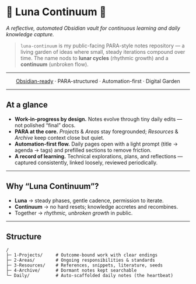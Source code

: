 # 🌙 Luna Continuum 💫

*A reflective, automated Obsidian vault for continuous learning and daily knowledge capture.*

> `luna-continuum` is my public-facing PARA-style notes repository — a living garden of ideas where small, steady iterations compound over time. The name nods to **lunar cycles** (rhythmic growth) and a **continuum** (unbroken flow).

---

<p align="center">
  <a href="https://obsidian.md">Obsidian-ready</a> ·
  PARA-structured ·
  Automation-first ·
  Digital Garden
</p>

---

## At a glance

- **Work-in-progress by design.** Notes evolve through tiny daily edits — not polished “final” docs.
- **PARA at the core.** *Projects* & *Areas* stay foregrounded; *Resources* & *Archive* keep context close but quiet.
- **Automation-first flow.** Daily pages open with a light prompt (title → agenda → tags) and prefilled sections to remove friction.
- **A record of learning.** Technical explorations, plans, and reflections — captured consistently, linked loosely, reviewed periodically.

---

## Why “Luna Continuum”?

- **Luna** → steady phases, gentle cadence, permission to iterate.
- **Continuum** → no hard resets; knowledge accretes and recombines.
- Together → *rhythmic, unbroken growth* in public.

---

## Structure

```text
/
├─ 1-Projects/     # Outcome-bound work with clear endings
├─ 2-Areas/        # Ongoing responsibilities & standards
├─ 3-Resources/    # References, snippets, literature, seeds
├─ 4-Archive/      # Dormant notes kept searchable
└─ Daily/          # Auto-scaffolded daily notes (the heartbeat)